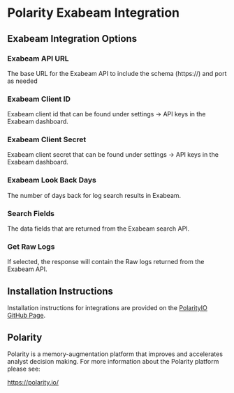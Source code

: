 # Polarity Exabeam Integration

## Exabeam Integration Options

### Exabeam API URL

The base URL for the Exabeam API to include the schema (https://) and port as needed

### Exabeam Client ID

Exabeam client id that can be found under settings -> API keys in the Exabeam dashboard.

### Exabeam Client Secret

Exabeam client secret that can be found under settings -> API keys in the Exabeam dashboard.

### Exabeam Look Back Days

The number of days back for log search results in Exabeam.

### Search Fields

The data fields that are returned from the Exabeam search API.

### Get Raw Logs

If selected, the response will contain the Raw logs returned from the Exabeam API.

## Installation Instructions

Installation instructions for integrations are provided on the [PolarityIO GitHub Page](https://polarityio.github.io/).

## Polarity

Polarity is a memory-augmentation platform that improves and accelerates analyst decision making. For more information about the Polarity platform please see:

https://polarity.io/
